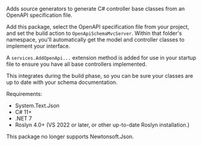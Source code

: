 Adds source generators to generate C# controller base classes from an OpenAPI specification file.

Add this package, select the OpenAPI specification file from your project, and set the build action to `OpenApiSchemaMvcServer`. Within that folder's namespace, you'll automatically get the model and controller classes to implement your interface.

A `services.AddOpenApi...` extension method is added for use in your startup file to ensure you have all base controllers implemented.

This integrates during the build phase, so you can be sure your classes are up to date with your schema documentation.

Requirements:

- System.Text.Json
- C# 11+
- .NET 7
- Roslyn 4.0+ (VS 2022 or later, or other up-to-date Roslyn installation.)

This package no longer supports Newtonsoft.Json.
